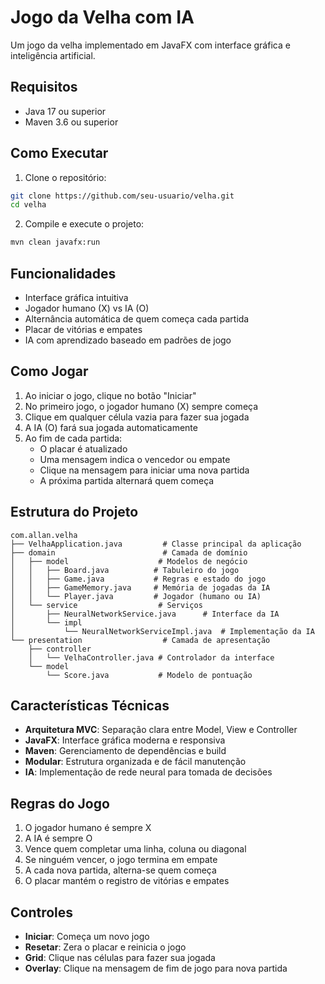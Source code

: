 # Jogo da Velha com IA

Um jogo da velha implementado em JavaFX com interface gráfica e inteligência artificial.

## Requisitos

- Java 17 ou superior
- Maven 3.6 ou superior

## Como Executar

1. Clone o repositório:
```bash
git clone https://github.com/seu-usuario/velha.git
cd velha
```

2. Compile e execute o projeto:
```bash
mvn clean javafx:run
```

## Funcionalidades

- Interface gráfica intuitiva
- Jogador humano (X) vs IA (O)
- Alternância automática de quem começa cada partida
- Placar de vitórias e empates
- IA com aprendizado baseado em padrões de jogo

## Como Jogar

1. Ao iniciar o jogo, clique no botão "Iniciar"
2. No primeiro jogo, o jogador humano (X) sempre começa
3. Clique em qualquer célula vazia para fazer sua jogada
4. A IA (O) fará sua jogada automaticamente
5. Ao fim de cada partida:
   - O placar é atualizado
   - Uma mensagem indica o vencedor ou empate
   - Clique na mensagem para iniciar uma nova partida
   - A próxima partida alternará quem começa

## Estrutura do Projeto

```
com.allan.velha
├── VelhaApplication.java         # Classe principal da aplicação
├── domain                        # Camada de domínio
│   ├── model                    # Modelos de negócio
│   │   ├── Board.java          # Tabuleiro do jogo
│   │   ├── Game.java           # Regras e estado do jogo
│   │   ├── GameMemory.java     # Memória de jogadas da IA
│   │   └── Player.java         # Jogador (humano ou IA)
│   └── service                  # Serviços
│       ├── NeuralNetworkService.java      # Interface da IA
│       └── impl
│           └── NeuralNetworkServiceImpl.java  # Implementação da IA
└── presentation                  # Camada de apresentação
    ├── controller
    │   └── VelhaController.java # Controlador da interface
    └── model
        └── Score.java           # Modelo de pontuação
```

## Características Técnicas

- **Arquitetura MVC**: Separação clara entre Model, View e Controller
- **JavaFX**: Interface gráfica moderna e responsiva
- **Maven**: Gerenciamento de dependências e build
- **Modular**: Estrutura organizada e de fácil manutenção
- **IA**: Implementação de rede neural para tomada de decisões

## Regras do Jogo

1. O jogador humano é sempre X
2. A IA é sempre O
3. Vence quem completar uma linha, coluna ou diagonal
4. Se ninguém vencer, o jogo termina em empate
5. A cada nova partida, alterna-se quem começa
6. O placar mantém o registro de vitórias e empates

## Controles

- **Iniciar**: Começa um novo jogo
- **Resetar**: Zera o placar e reinicia o jogo
- **Grid**: Clique nas células para fazer sua jogada
- **Overlay**: Clique na mensagem de fim de jogo para nova partida 